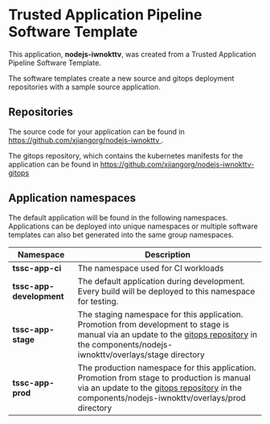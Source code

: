# Trusted Application Pipeline Software Template

This application, **nodejs-iwnokttv**, was created from a Trusted Application Pipeline Software Template.

The software templates create a new source and gitops deployment repositories with a sample source application. 

## Repositories

The source code for your application can be found in [https://github.com/xjiangorg/nodejs-iwnokttv ](https://github.com/xjiangorg/nodejs-iwnokttv ).
 
The gitops repository, which contains the kubernetes manifests for the application can be found in 
[https://github.com/xjiangorg/nodejs-iwnokttv-gitops ](https://github.com/xjiangorg/nodejs-iwnokttv-gitops ) 

## Application namespaces 

The default application will be found in the following namespaces. Applications can be deployed into unique namespaces or multiple software templates can also bet generated into the same group namespaces.  

|  Namespace   |  Description   |  
| -------- | -------- |
| **tssc-app-ci** | The namespace used for CI workloads |
| **tssc-app-development** | The default application during development. Every build will be deployed to this namespace for testing. |
| **tssc-app-stage** | The staging namespace for this application. Promotion from development to stage is manual via an update to the [gitops repository](https://github.com/xjiangorg/nodejs-iwnokttv-gitops ) in the components/nodejs-iwnokttv/overlays/stage directory |
| **tssc-app-prod** | The production namespace for this application. Promotion from stage to production is manual via an update to the [gitops repository](https://github.com/xjiangorg/nodejs-iwnokttv-gitops ) in the components/nodejs-iwnokttv/overlays/prod directory |